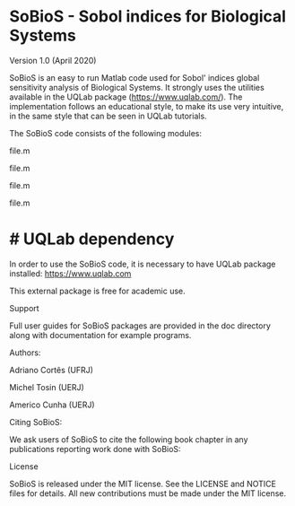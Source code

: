 # SoBioS - Sobol indices for Biological Systems

Version 1.0 (April 2020)


SoBioS is an easy to run Matlab code used for Sobol' indices global sensitivity analysis of Biological Systems. It strongly uses the utilities available in the UQLab package (https://www.uqlab.com/). The implementation follows an educational style, to make its use very intuitive, in the same style that can be seen in UQLab tutorials.


The SoBioS code consists of the following modules:

file.m

file.m

file.m

file.m

# # UQLab dependency

In order to use the SoBioS code, it is necessary to have UQLab package installed:
https://www.uqlab.com

This external package is free for academic use.

Support

Full user guides for SoBioS packages are provided in the doc directory along with documentation for example programs.

Authors:

Adriano Cortês (UFRJ)

Michel Tosin (UERJ)

Americo Cunha (UERJ)

Citing SoBioS:

We ask users of SoBioS to cite the following book chapter in any publications reporting work done with SoBioS:




License

SoBioS is released under the MIT license. See the LICENSE and NOTICE files for details. All new contributions must be made under the MIT license.
